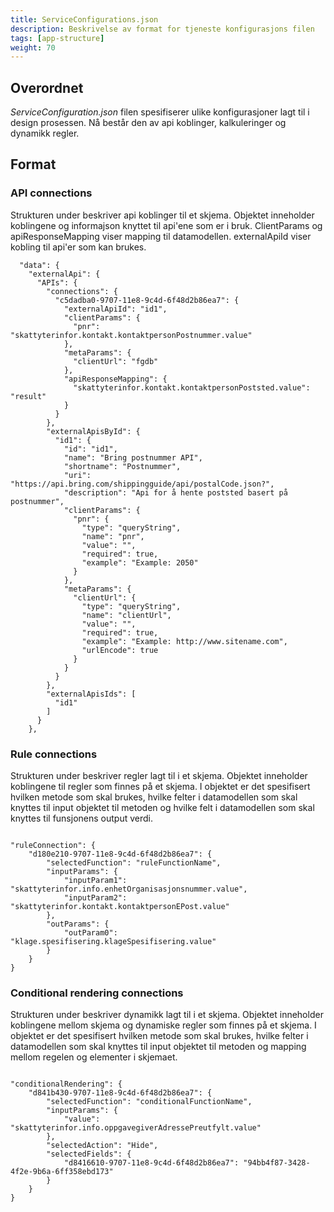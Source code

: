 ```yaml
---
title: ServiceConfigurations.json
description: Beskrivelse av format for tjeneste konfigurasjons filen
tags: [app-structure]
weight: 70
---
```


## Overordnet

*ServiceConfiguration.json* filen spesifiserer ulike konfigurasjoner lagt til i design prosessen. 
Nå består den av api koblinger, kalkuleringer og dynamikk regler.


## Format

### API connections
Strukturen under beskriver api koblinger til et skjema. Objektet inneholder koblingene og informajson knyttet til api'ene som er i bruk. 
ClientParams og apiResponseMapping viser mapping til datamodellen. externalApiId viser kobling til api'er som kan brukes. 

```
  "data": {
    "externalApi": {
      "APIs": {
        "connections": {
          "c5dadba0-9707-11e8-9c4d-6f48d2b86ea7": {
            "externalApiId": "id1",
            "clientParams": {
              "pnr": "skattyterinfor.kontakt.kontaktpersonPostnummer.value"
            },
            "metaParams": {
              "clientUrl": "fgdb"
            },
            "apiResponseMapping": {
              "skattyterinfor.kontakt.kontaktpersonPoststed.value": "result"
            }
          }
        },
        "externalApisById": {
          "id1": {
            "id": "id1",
            "name": "Bring postnummer API",
            "shortname": "Postnummer",
            "uri": "https://api.bring.com/shippingguide/api/postalCode.json?",
            "description": "Api for å hente poststed basert på postnummer",
            "clientParams": {
              "pnr": {
                "type": "queryString",
                "name": "pnr",
                "value": "",
                "required": true,
                "example": "Example: 2050"
              }
            },
            "metaParams": {
              "clientUrl": {
                "type": "queryString",
                "name": "clientUrl",
                "value": "",
                "required": true,
                "example": "Example: http://www.sitename.com",
                "urlEncode": true
              }
            }
          }
        },
        "externalApisIds": [
          "id1"
        ]
      }
    },

```

### Rule connections
Strukturen under beskriver regler lagt til i et skjema. Objektet inneholder koblingene til regler som finnes på et skjema. 
I objektet er det spesifisert hvilken metode som skal brukes, hvilke felter i datamodellen som skal knyttes til input objektet til metoden og hvilke felt i datamodellen som skal knyttes til funsjonens output verdi.

```

"ruleConnection": {
    "d180e210-9707-11e8-9c4d-6f48d2b86ea7": {
        "selectedFunction": "ruleFunctionName",
        "inputParams": {
            "inputParam1": "skattyterinfor.info.enhetOrganisasjonsnummer.value",
            "inputParam2": "skattyterinfor.kontakt.kontaktpersonEPost.value"
        },
        "outParams": {
            "outParam0": "klage.spesifisering.klageSpesifisering.value"
        }
    }
}

```

### Conditional rendering connections
Strukturen under beskriver dynamikk lagt til i et skjema. Objektet inneholder koblingene mellom skjema og dynamiske regler som finnes på et skjema. 
I objektet er det spesifisert hvilken metode som skal brukes, hvilke felter i datamodellen som skal knyttes til input objektet til metoden og 
mapping mellom regelen og elementer i skjemaet.

```

"conditionalRendering": {
    "d841b430-9707-11e8-9c4d-6f48d2b86ea7": {
        "selectedFunction": "conditionalFunctionName",
        "inputParams": {
            "value": "skattyterinfor.info.oppgavegiverAdressePreutfylt.value"
        },
        "selectedAction": "Hide",
        "selectedFields": {
            "d8416610-9707-11e8-9c4d-6f48d2b86ea7": "94bb4f87-3428-4f2e-9b6a-6ff358ebd173"
        }
    }
}

```